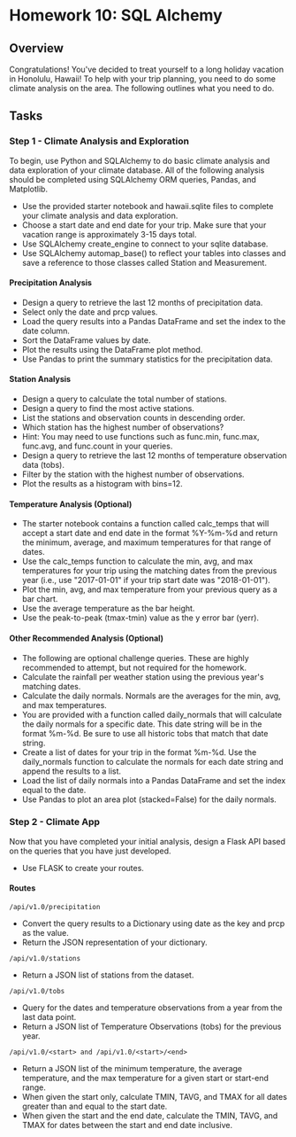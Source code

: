# Homework 10: SQL Alchemy

## Overview
Congratulations! You've decided to treat yourself to a long holiday vacation in Honolulu, Hawaii! To help with your trip planning, you need to do some climate analysis on the area. The following outlines what you need to do.

## Tasks

### Step 1 - Climate Analysis and Exploration
To begin, use Python and SQLAlchemy to do basic climate analysis and data exploration of your climate database. All of the following analysis should be completed using SQLAlchemy ORM queries, Pandas, and Matplotlib.

- Use the provided starter notebook and hawaii.sqlite files to complete your climate analysis and data exploration.
- Choose a start date and end date for your trip. Make sure that your vacation range is approximately 3-15 days total.
- Use SQLAlchemy create_engine to connect to your sqlite database.
- Use SQLAlchemy automap_base() to reflect your tables into classes and save a reference to those classes called Station and Measurement.

#### Precipitation Analysis

- Design a query to retrieve the last 12 months of precipitation data.
- Select only the date and prcp values.
- Load the query results into a Pandas DataFrame and set the index to the date column.
- Sort the DataFrame values by date.
- Plot the results using the DataFrame plot method.
- Use Pandas to print the summary statistics for the precipitation data.

#### Station Analysis

- Design a query to calculate the total number of stations.
- Design a query to find the most active stations.
- List the stations and observation counts in descending order.
- Which station has the highest number of observations?
- Hint: You may need to use functions such as func.min, func.max, func.avg, and func.count in your queries.
- Design a query to retrieve the last 12 months of temperature observation data (tobs).
- Filter by the station with the highest number of observations.
- Plot the results as a histogram with bins=12.

#### Temperature Analysis (Optional)

- The starter notebook contains a function called calc_temps that will accept a start date and end date in the format %Y-%m-%d and return the minimum, average, and maximum temperatures for that range of dates.
- Use the calc_temps function to calculate the min, avg, and max temperatures for your trip using the matching dates from the previous year (i.e., use "2017-01-01" if your trip start date was "2018-01-01").
- Plot the min, avg, and max temperature from your previous query as a bar chart.
- Use the average temperature as the bar height.
- Use the peak-to-peak (tmax-tmin) value as the y error bar (yerr).

#### Other Recommended Analysis (Optional)

- The following are optional challenge queries. These are highly recommended to attempt, but not required for the homework.
- Calculate the rainfall per weather station using the previous year's matching dates.
- Calculate the daily normals. Normals are the averages for the min, avg, and max temperatures.
- You are provided with a function called daily_normals that will calculate the daily normals for a specific date. This date string will be in the format %m-%d. Be sure to use all historic tobs that match that date string.
- Create a list of dates for your trip in the format %m-%d. Use the daily_normals function to calculate the normals for each date string and append the results to a list.
- Load the list of daily normals into a Pandas DataFrame and set the index equal to the date.
- Use Pandas to plot an area plot (stacked=False) for the daily normals.

### Step 2 - Climate App
Now that you have completed your initial analysis, design a Flask API based on the queries that you have just developed.

- Use FLASK to create your routes.

#### Routes


```
/api/v1.0/precipitation
```
- Convert the query results to a Dictionary using date as the key and prcp as the value.
- Return the JSON representation of your dictionary.


```
/api/v1.0/stations
```
- Return a JSON list of stations from the dataset.

```
/api/v1.0/tobs
```
- Query for the dates and temperature observations from a year from the last data point.
- Return a JSON list of Temperature Observations (tobs) for the previous year.


```
/api/v1.0/<start> and /api/v1.0/<start>/<end>
```

- Return a JSON list of the minimum temperature, the average temperature, and the max temperature for a given start or start-end range.
- When given the start only, calculate TMIN, TAVG, and TMAX for all dates greater than and equal to the start date.
- When given the start and the end date, calculate the TMIN, TAVG, and TMAX for dates between the start and end date inclusive.





